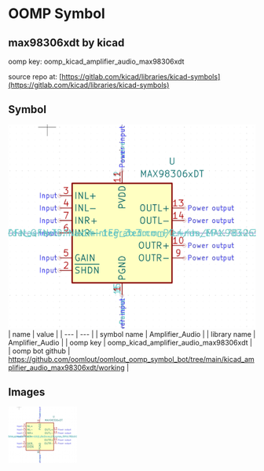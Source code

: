 # OOMP Symbol  
## max98306xdt  by kicad  
  
oomp key: oomp_kicad_amplifier_audio_max98306xdt  
  
source repo at: [https://gitlab.com/kicad/libraries/kicad-symbols](https://gitlab.com/kicad/libraries/kicad-symbols)  
## Symbol  
  
[![working.png](working_600.png)](working.png)  
| name | value | 
| --- | --- | 
| symbol name | Amplifier_Audio | 
| library name | Amplifier_Audio | 
| oomp key | oomp_kicad_amplifier_audio_max98306xdt | 
| oomp bot github | https://github.com/oomlout/oomlout_oomp_symbol_bot/tree/main/kicad_amplifier_audio_max98306xdt/working | 
## Images  
  
[![working.png](working_140.png)](working.png)  

